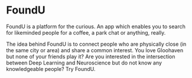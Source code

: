 # FoundU

FoundU is a platform for the curious. An app which enables you to search for likeminded people for a coffee, a park chat or anything, really. 

The idea behind FoundU is to connect people who are physically close (in the same city or area) and share a common interest. You love Gloohaven but none of your friends play it? Are you interested in the intersection between Deep Learning and Neuroscience but do not know any knowledgeable people? Try FoundU.
